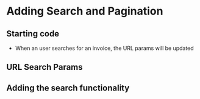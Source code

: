 # Adding Search and Pagination

## Starting code

- When an user searches for an invoice, the URL params will be updated

## URL Search Params

## Adding the search functionality

